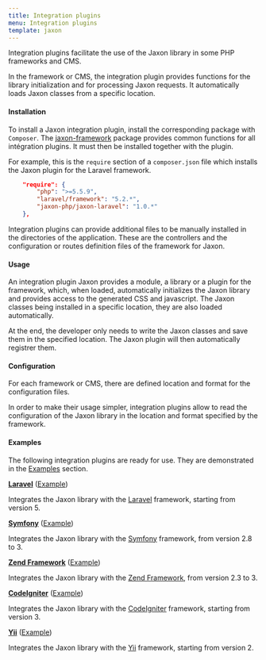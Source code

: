 ```yaml
---
title: Integration plugins
menu: Integration plugins
template: jaxon
---
```


Integration plugins facilitate the use of the Jaxon library in some PHP frameworks and CMS.

In the framework or CMS, the integration plugin provides functions for the library initialization and for processing Jaxon requests.
It automatically loads Jaxon classes from a specific location.

#### Installation

To install a Jaxon integration plugin, install the corresponding package with `Composer`.
The [jaxon-framework](https://github.com/jaxon-php/jaxon-framework) package provides common functions for all intégration plugins.
It must then be installed together with the plugin.

For example, this is the `require` section of a `composer.json` file which installs the Jaxon plugin for the Laravel framework.
```json
    "require": {
        "php": ">=5.5.9",
        "laravel/framework": "5.2.*",
        "jaxon-php/jaxon-laravel": "1.0.*"
    },
```

Integration plugins can provide additional files to be manually installed in the directories of the application.
These are the controllers and the configuration or routes definition files of the framework for Jaxon.

#### Usage

An integration plugin Jaxon provides a module, a library or a plugin for the framework, which, when loaded, automatically initializes the Jaxon library and provides access to the generated CSS and javascript.
The Jaxon classes being installed in a specific location, they are also loaded automatically.

At the end, the developer only needs to write the Jaxon classes and save them in the specified location.
The Jaxon plugin will then automatically registrer them.

#### Configuration

For each framework or CMS, there are defined location and format for the configuration files.

In order to make their usage simpler, integration plugins allow to read the configuration of the Jaxon library in the location and format specified by the framework.

#### Examples

The following integration plugins are ready for use. They are demonstrated in the [Examples](../../../examples) section.

**[Laravel](https://github.com/jaxon-php/jaxon-laravel)** ([Example](../../../examples/integration/laravel))

Integrates the Jaxon library with the [Laravel](https://laravel.com) framework, starting from version 5.

**[Symfony](https://github.com/jaxon-php/jaxon-symfony)** ([Example](../../../examples/integration/symfony))

Integrates the Jaxon library with the [Symfony](http://symfony.com) framework, from version 2.8 to 3.

**[Zend Framework](https://github.com/jaxon-php/jaxon-zend)** ([Example](../../../examples/integration/zend))

Integrates the Jaxon library with the [Zend Framework](https://framework.zend.com), from version 2.3 to 3.

**[CodeIgniter](https://github.com/jaxon-php/jaxon-codeigniter)** ([Example](../../../examples/integration/codeigniter))

Integrates the Jaxon library with the [CodeIgniter](https://www.codeigniter.com) framework, starting from version 3.

**[Yii](https://github.com/jaxon-php/jaxon-yii)** ([Example](../../../examples/integration/yii))

Integrates the Jaxon library with the [Yii](http://www.yiiframework.com) framework, starting from version 2.
